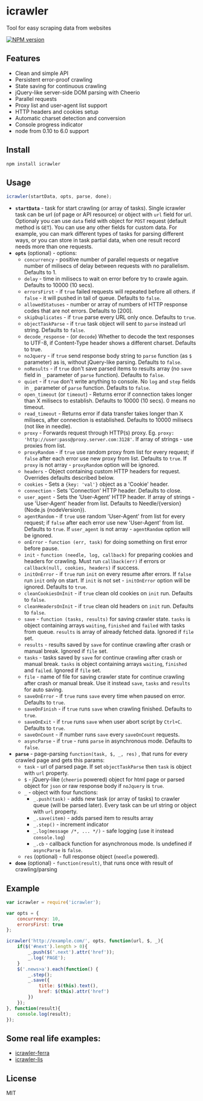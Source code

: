 # icrawler

Tool for easy scraping data from websites

[![NPM version][npm-image]][npm-url]

## Features

- Clean and simple API
- Persistent error-proof crawling
- State saving for continuous crawling
- jQuery-like server-side DOM parsing with Cheerio
- Parallel requests
- Proxy list and user-agent list support
- HTTP headers and cookies setup
- Automatic charset detection and conversion
- Console progress indicator
- node from 0.10 to 6.0 support

## Install

```bash
npm install icrawler
```

## Usage

```js
icrawler(startData, opts, parse, done);
```

- **`startData`** - task for start crawling (or array of tasks). Single icrawler task can be url (of page or API resource) or object with `url` field for url. Optionaly you can use `data` field with object for `POST` request (default method is `GET`). You can use any other fields for custom data. For example, you can mark different types of tasks for parsing different ways, or you can store in task partial data, when one result record needs more than one requests.
- **`opts`** (optional) - options:
    - `concurrency` - positive number of parallel requests or negative number of milisecs of delay between requests with no parallelism. Defaults to 1.
    - `delay` - time in milisecs to wait on error before try to crawle again. Defaults to 10000 (10 secs).
    - `errorsFirst` - if `true` failed requests will repeated before all others. if `false` - it will pushed in tail of queue. Defaults to `false`.
    - `allowedStatuses` - number or array of numbers of HTTP response codes that are not errors. Defaults to [200].
    - `skipDuplicates` - if `true` parse every URL only once. Defaults to `true`.
    - `objectTaskParse` - if `true` task object will sent to `parse` instead url string. Defaults to `false`.
    - `decode_response` - (or `decode`) Whether to decode the text responses to UTF-8, if Content-Type header shows a different charset. Defaults to true.
    - `noJquery` - if `true` send response body string to `parse` function (as `$` parameter) as is, without jQuery-like parsing. Defaults to `false`.
    - `noResults` - if `true` don't save parsed items to results array (no `save` field in `_` parameter of `parse` function). Defaults to `false`.
    - `quiet` - if `true` don't write anything to console. No `log` and `step` fields in `_` parameter of `parse` function. Defaults to `false`.
    - `open_timeout` (or `timeout`) - Returns error if connection takes longer than X milisecs to establish. Defaults to 10000 (10 secs). 0 means no timeout.
    - `read_timeout` - Returns error if data transfer takes longer than X milisecs, after connection is established. Defaults to 10000 milisecs (not like in needle).
    - `proxy` - Forwards request through HTTP(s) proxy. Eg. `proxy: 'http://user:pass@proxy.server.com:3128'`. If array of strings - use proxies from list.
    - `proxyRandom` - if `true` use random proxy from list for every request; if `false` after each error use new proxy from list. Defaults to `true`. If `proxy` is not array - `proxyRandom` option will be ignored.
    - `headers` - Object containing custom HTTP headers for request. Overrides defaults described below.
    - `cookies` - Sets a `{key: 'val'}` object as a 'Cookie' header.
    - `connection` - Sets 'Connection' HTTP header. Defaults to close.
    - `user_agent` - Sets the 'User-Agent' HTTP header. If array of strings - use 'User-Agent' header from list. Defaults to Needle/{version} (Node.js {nodeVersion}).
    - `agentRandom` - if `true` use random 'User-Agent' from list for every request; if `false` after each error use new 'User-Agent' from list. Defaults to `true`. If `user_agent` is not array - `agentRandom` option will be ignored.
    - `onError` - `function (err, task)` for doing something on first error before pause.
    - `init` - `function (needle, log, callback)` for preparing cookies and headers for crawling. Must run `callback(err)` if errors or `callback(null, cookies, headers)` if success.
    - `initOnError` - if `true` run `init` on every resume after errors. If `false` run `init` only on start. If `init` is not set - `initOnError` option will be ignored. Defaults to `true`.
    - `cleanCookiesOnInit` - if `true` clean old cookies on `init` run. Defaults to `false`.
    - `cleanHeadersOnInit` - if `true` clean old headers on `init` run. Defaults to `false`.
    - `save` - `function (tasks, results)` for saving crawler state. `tasks` is object containing arrays `waiting`, `finished` and `failed` with tasks from queue. `results` is array of already fetched data. Ignored if `file` set.
    - `results` - results saved by `save` for continue crawling after crash or manual break. Ignored if `file` set.
    - `tasks` - tasks saved by `save` for continue crawling after crash or manual break. `tasks` is object containing arrays `waiting`, `finished` and `failed`. Ignored if `file` set.
    - `file` - name of file for saving crawler state for continue crawling after crash or manual break. Use it instead `save`, `tasks` and `results` for auto saving.
    - `saveOnError` - if `true` runs `save` every time when paused on error.  Defaults to `true`.
    - `saveOnFinish` - if `true` runs `save` when crawling finished. Defaults to `true`.
    - `saveOnExit` - if `true` runs `save` when user abort script by `Ctrl+C`. Defaults to `true`.
    - `saveOnCount` - if number runs `save` every `saveOnCount` requests.
    - `asyncParse` - if `true` - runs `parse` in asynchronous mode. Defaults to `false`.
- **`parse`** - page-parsing `function(task, $, _, res)` , that runs for every crawled page and gets this params:
    - `task` - url of parsed page. If set `objectTaskParse` then `task` is object with `url` property.
    - `$` - jQuery-like (`cheerio` powered) object for html page or parsed object for `json` or raw response body if `noJquery` is `true`.
    - `_` - object with four functions:
      - `_.push(task)` - adds new task (or array of tasks) to crawler queue (will be parsed later). Every task can be url string or object with `url` property.
      - `_.save(item)` - adds parsed item to results array
      - `_.step()` - increment indicator
      - `_.log(message /*, ... */)` - safe logging (use it instead `console.log`)
      - `_.cb` - callback function for asynchronous mode. Is undefined if `asyncParse` is `false`.
    - `res` (optional) - full response object (`needle` powered).
- **`done`** (optional) - `function(result)`, that runs once with result of crawling/parsing

## Example

```js
var icrawler = require('icrawler');

var opts = {
    concurrency: 10,
    errorsFirst: true
};

icrawler('http://example.com/', opts, function(url, $, _){
    if($('#next').length > 0){
        _.push($('.next').attr('href'));
        _.log('PAGE');
    }
    $('.news>a').each(function() {
        _.step();
        _.save({
            title: $(this).text(),
            href: $(this).attr('href')
        })
    });
}, function(result){
    console.log(result);
});
```

## Some real life examples:

- [icrawler-ferra](https://gist.github.com/astur/d40bbb5a9b1b622bcb7b)
- [icrawler-lis](https://gist.github.com/astur/1cf671e668adb0a04e5d)

## License

MIT

[npm-url]: https://npmjs.org/package/icrawler
[npm-image]: https://badge.fury.io/js/icrawler.svg